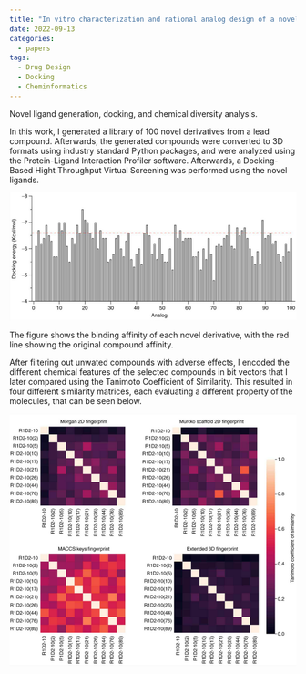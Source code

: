 ```yaml
---
title: "In vitro characterization and rational analog design of a novel inhibitor of telomerase assembly in MDA MB 231 breast cancer cell line"
date: 2022-09-13
categories:
  - papers
tags:
  - Drug Design
  - Docking
  - Cheminformatics
---
```


Novel ligand generation, docking, and chemical diversity analysis. 

In this work, I generated a library of 100 novel derivatives from a lead compound.
Afterwards, the generated compounds were converted to 3D formats using industry standard 
Python packages, and were analyzed using the Protein-Ligand Interaction Profiler software.
Afterwards, a Docking-Based Hight Throughput Virtual Screening was performed using the novel ligands. 

![dysk-analog-docking](/assets/images/dysk-analogs-docking.png)

The figure shows the binding affinity of each novel derivative, with the red line 
showing the original compound affinity. 

After filtering out unwated compounds with adverse effects, I encoded the different chemical features
of the selected compounds in bit vectors that I later compared using the Tanimoto Coefficient of Similarity. 
This resulted in four different similarity matrices, each evaluating a different property of the molecules, that can be seen below.

![dysk-analogs-tanimoto](/assets/images/dysk-analogs-tanimoto.png)
